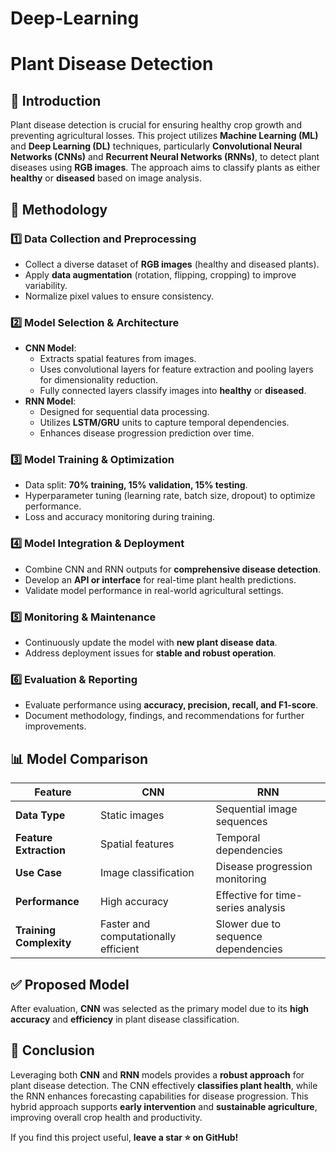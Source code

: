 # Deep-Learning
# Plant Disease Detection

## 📌 Introduction
Plant disease detection is crucial for ensuring healthy crop growth and preventing agricultural losses. This project utilizes **Machine Learning (ML)** and **Deep Learning (DL)** techniques, particularly **Convolutional Neural Networks (CNNs)** and **Recurrent Neural Networks (RNNs)**, to detect plant diseases using **RGB images**. The approach aims to classify plants as either **healthy** or **diseased** based on image analysis.

## 🚀 Methodology
### 1️⃣ Data Collection and Preprocessing
- Collect a diverse dataset of **RGB images** (healthy and diseased plants).
- Apply **data augmentation** (rotation, flipping, cropping) to improve variability.
- Normalize pixel values to ensure consistency.

### 2️⃣ Model Selection & Architecture
- **CNN Model**:
  - Extracts spatial features from images.
  - Uses convolutional layers for feature extraction and pooling layers for dimensionality reduction.
  - Fully connected layers classify images into **healthy** or **diseased**.
- **RNN Model**:
  - Designed for sequential data processing.
  - Utilizes **LSTM/GRU** units to capture temporal dependencies.
  - Enhances disease progression prediction over time.

### 3️⃣ Model Training & Optimization
- Data split: **70% training, 15% validation, 15% testing**.
- Hyperparameter tuning (learning rate, batch size, dropout) to optimize performance.
- Loss and accuracy monitoring during training.

### 4️⃣ Model Integration & Deployment
- Combine CNN and RNN outputs for **comprehensive disease detection**.
- Develop an **API or interface** for real-time plant health predictions.
- Validate model performance in real-world agricultural settings.

### 5️⃣ Monitoring & Maintenance
- Continuously update the model with **new plant disease data**.
- Address deployment issues for **stable and robust operation**.

### 6️⃣ Evaluation & Reporting
- Evaluate performance using **accuracy, precision, recall, and F1-score**.
- Document methodology, findings, and recommendations for further improvements.

## 📊 Model Comparison
| Feature | CNN | RNN |
|---------|-----|-----|
| **Data Type** | Static images | Sequential image sequences |
| **Feature Extraction** | Spatial features | Temporal dependencies |
| **Use Case** | Image classification | Disease progression monitoring |
| **Performance** | High accuracy | Effective for time-series analysis |
| **Training Complexity** | Faster and computationally efficient | Slower due to sequence dependencies |

## ✅ Proposed Model
After evaluation, **CNN** was selected as the primary model due to its **high accuracy** and **efficiency** in plant disease classification.

## 📌 Conclusion
Leveraging both **CNN** and **RNN** models provides a **robust approach** for plant disease detection. The CNN effectively **classifies plant health**, while the RNN enhances forecasting capabilities for disease progression. This hybrid approach supports **early intervention** and **sustainable agriculture**, improving overall crop health and productivity.

If you find this project useful, **leave a star ⭐ on GitHub!**

